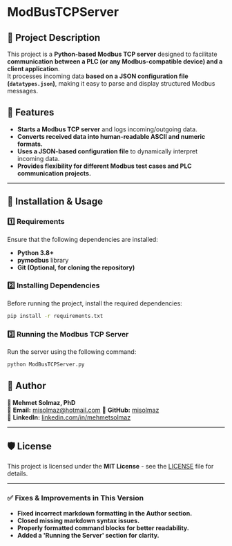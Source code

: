 # ModBusTCPServer

## 📖 Project Description
This project is a **Python-based Modbus TCP server** designed to facilitate **communication between a PLC (or any Modbus-compatible device) and a client application**.  
It processes incoming data **based on a JSON configuration file (`datatypes.json`)**, making it easy to parse and display structured Modbus messages.

## 🎯 **Features**
- **Starts a Modbus TCP server** and logs incoming/outgoing data.
- **Converts received data into human-readable ASCII and numeric formats.**
- **Uses a JSON-based configuration file** to dynamically interpret incoming data.
- **Provides flexibility for different Modbus test cases and PLC communication projects.**

---

## 🚀 **Installation & Usage**

### 1️⃣ **Requirements**
Ensure that the following dependencies are installed:
- **Python 3.8+**  
- **pymodbus** library  
- **Git (Optional, for cloning the repository)**  

### 2️⃣ **Installing Dependencies**
Before running the project, install the required dependencies:

```sh
pip install -r requirements.txt
```

### 3️⃣ **Running the Modbus TCP Server**
Run the server using the following command:

```sh
python ModBusTCPServer.py
```

## 📝 Author

**👤 Mehmet Solmaz, PhD**  
📧 **Email:** misolmaz@hotmail.com 
🔗 **GitHub:** [misolmaz](https://github.com/misolmaz)  
🔗 **LinkedIn:** [linkedin.com/in/mehmetsolmaz](https://linkedin.com/in/misolmaz)  

---

## 🛡️ License
This project is licensed under the **MIT License** - see the [LICENSE](LICENSE) file for details.

---

### ✅ Fixes & Improvements in This Version
- **Fixed incorrect markdown formatting in the Author section.**
- **Closed missing markdown syntax issues.**
- **Properly formatted command blocks for better readability.**
- **Added a 'Running the Server' section for clarity.**
 